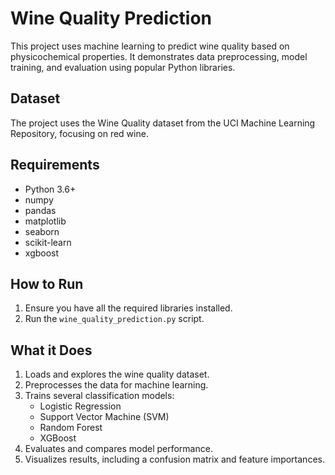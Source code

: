 # Wine Quality Prediction

This project uses machine learning to predict wine quality based on physicochemical properties. It demonstrates data preprocessing, model training, and evaluation using popular Python libraries.

## Dataset

The project uses the Wine Quality dataset from the UCI Machine Learning Repository, focusing on red wine.

## Requirements

- Python 3.6+
- numpy
- pandas
- matplotlib
- seaborn
- scikit-learn
- xgboost

## How to Run

1. Ensure you have all the required libraries installed.
2. Run the `wine_quality_prediction.py` script.

## What it Does

1. Loads and explores the wine quality dataset.
2. Preprocesses the data for machine learning.
3. Trains several classification models:
   - Logistic Regression
   - Support Vector Machine (SVM)
   - Random Forest
   - XGBoost
4. Evaluates and compares model performance.
5. Visualizes results, including a confusion matrix and feature importances.
